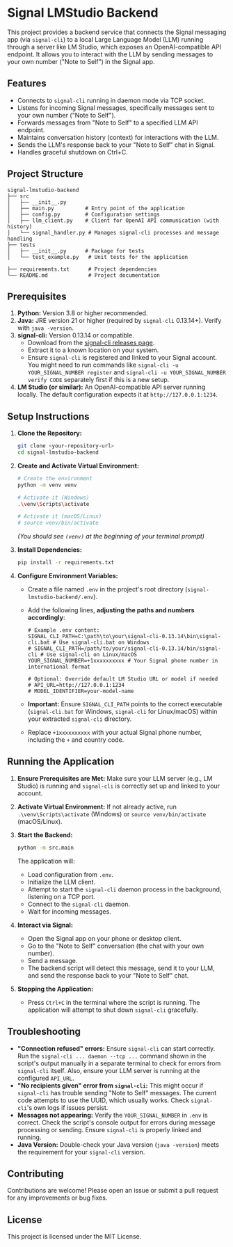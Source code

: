 # Signal LMStudio Backend

This project provides a backend service that connects the Signal messaging app (via `signal-cli`) to a local Large Language Model (LLM) running through a server like LM Studio, which exposes an OpenAI-compatible API endpoint. It allows you to interact with the LLM by sending messages to your own number ("Note to Self") in the Signal app.

## Features

*   Connects to `signal-cli` running in daemon mode via TCP socket.
*   Listens for incoming Signal messages, specifically messages sent to your own number ("Note to Self").
*   Forwards messages from "Note to Self" to a specified LLM API endpoint.
*   Maintains conversation history (context) for interactions with the LLM.
*   Sends the LLM's response back to your "Note to Self" chat in Signal.
*   Handles graceful shutdown on Ctrl+C.

## Project Structure

```
signal-lmstudio-backend
├── src
│   ├── __init__.py
│   ├── main.py          # Entry point of the application
│   ├── config.py        # Configuration settings
│   ├── llm_client.py    # Client for OpenAI API communication (with history)
│   └── signal_handler.py # Manages signal-cli processes and message handling
├── tests
│   ├── __init__.py      # Package for tests
│   └── test_example.py   # Unit tests for the application

├── requirements.txt      # Project dependencies
└── README.md             # Project documentation
```

## Prerequisites

1.  **Python:** Version 3.8 or higher recommended.
2.  **Java:** JRE version 21 or higher (required by `signal-cli` 0.13.14+). Verify with `java -version`.
3.  **signal-cli:** Version 0.13.14 or compatible.
    *   Download from the [signal-cli releases page](https://github.com/AsamK/signal-cli/releases).
    *   Extract it to a known location on your system.
    *   Ensure `signal-cli` is registered and linked to your Signal account. You might need to run commands like `signal-cli -u YOUR_SIGNAL_NUMBER register` and `signal-cli -u YOUR_SIGNAL_NUMBER verify CODE` separately first if this is a new setup.
4.  **LM Studio (or similar):** An OpenAI-compatible API server running locally. The default configuration expects it at `http://127.0.0.1:1234`.

## Setup Instructions

1.  **Clone the Repository:**
    ```bash
    git clone <your-repository-url>
    cd signal-lmstudio-backend
    ```

2.  **Create and Activate Virtual Environment:**
    ```bash
    # Create the environment
    python -m venv venv

    # Activate it (Windows)
    .\venv\Scripts\activate

    # Activate it (macOS/Linux)
    # source venv/bin/activate
    ```
    *(You should see `(venv)` at the beginning of your terminal prompt)*

3.  **Install Dependencies:**
    ```bash
    pip install -r requirements.txt
    ```

4.  **Configure Environment Variables:**
    *   Create a file named `.env` in the project's root directory (`signal-lmstudio-backend/.env`).
    *   Add the following lines, **adjusting the paths and numbers accordingly**:

        ```dotenv
        # Example .env content:
        SIGNAL_CLI_PATH=C:\path\to\your\signal-cli-0.13.14\bin\signal-cli.bat # Use signal-cli.bat on Windows
        # SIGNAL_CLI_PATH=/path/to/your/signal-cli-0.13.14/bin/signal-cli # Use signal-cli on Linux/macOS
        YOUR_SIGNAL_NUMBER=+1xxxxxxxxxx # Your Signal phone number in international format

        # Optional: Override default LM Studio URL or model if needed
        # API_URL=http://127.0.0.1:1234
        # MODEL_IDENTIFIER=your-model-name
        ```
    *   **Important:** Ensure `SIGNAL_CLI_PATH` points to the correct executable (`signal-cli.bat` for Windows, `signal-cli` for Linux/macOS) within your extracted `signal-cli` directory.
    *   Replace `+1xxxxxxxxxx` with your actual Signal phone number, including the `+` and country code.

## Running the Application

1.  **Ensure Prerequisites are Met:** Make sure your LLM server (e.g., LM Studio) is running and `signal-cli` is correctly set up and linked to your account.
2.  **Activate Virtual Environment:** If not already active, run `.\venv\Scripts\activate` (Windows) or `source venv/bin/activate` (macOS/Linux).
3.  **Start the Backend:**
    ```bash
    python -m src.main
    ```

    The application will:
    *   Load configuration from `.env`.
    *   Initialize the LLM client.
    *   Attempt to start the `signal-cli` daemon process in the background, listening on a TCP port.
    *   Connect to the `signal-cli` daemon.
    *   Wait for incoming messages.

4.  **Interact via Signal:**
    *   Open the Signal app on your phone or desktop client.
    *   Go to the "Note to Self" conversation (the chat with your own number).
    *   Send a message.
    *   The backend script will detect this message, send it to your LLM, and send the response back to your "Note to Self" chat.

5.  **Stopping the Application:**
    *   Press `Ctrl+C` in the terminal where the script is running. The application will attempt to shut down `signal-cli` gracefully.

## Troubleshooting

*   **"Connection refused" errors:** Ensure `signal-cli` can start correctly. Run the `signal-cli ... daemon --tcp ...` command shown in the script's output manually in a separate terminal to check for errors from `signal-cli` itself. Also, ensure your LLM server is running at the configured `API_URL`.
*   **"No recipients given" error from `signal-cli`:** This might occur if `signal-cli` has trouble sending "Note to Self" messages. The current code attempts to use the UUID, which usually works. Check `signal-cli`'s own logs if issues persist.
*   **Messages not appearing:** Verify the `YOUR_SIGNAL_NUMBER` in `.env` is correct. Check the script's console output for errors during message processing or sending. Ensure `signal-cli` is properly linked and running.
*   **Java Version:** Double-check your Java version (`java -version`) meets the requirement for your `signal-cli` version.

## Contributing

Contributions are welcome! Please open an issue or submit a pull request for any improvements or bug fixes.

## License

This project is licensed under the MIT License.